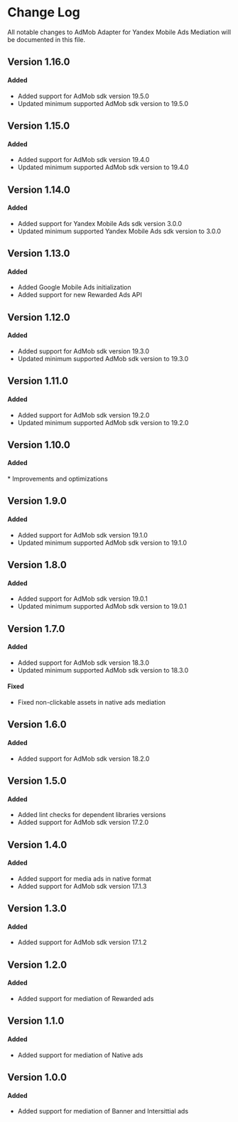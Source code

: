 # Change Log
All notable changes to AdMob Adapter for Yandex Mobile Ads Mediation will be documented in this file.

## Version 1.16.0

#### Added
* Added support for AdMob sdk version 19.5.0
* Updated minimum supported AdMob sdk version to 19.5.0

## Version 1.15.0

#### Added
* Added support for AdMob sdk version 19.4.0
* Updated minimum supported AdMob sdk version to 19.4.0

## Version 1.14.0

#### Added
* Added support for Yandex Mobile Ads sdk version 3.0.0
* Updated minimum supported Yandex Mobile Ads sdk version to 3.0.0

## Version 1.13.0

#### Added
* Added Google Mobile Ads initialization
* Added support for new Rewarded Ads API

## Version 1.12.0

#### Added
* Added support for AdMob sdk version 19.3.0
* Updated minimum supported AdMob sdk version to 19.3.0

## Version 1.11.0

#### Added
* Added support for AdMob sdk version 19.2.0
* Updated minimum supported AdMob sdk version to 19.2.0

## Version 1.10.0

#### Added
* Improvements and optimizations

## Version 1.9.0

#### Added
* Added support for AdMob sdk version 19.1.0
* Updated minimum supported AdMob sdk version to 19.1.0

## Version 1.8.0

#### Added
* Added support for AdMob sdk version 19.0.1
* Updated minimum supported AdMob sdk version to 19.0.1

## Version 1.7.0

#### Added
* Added support for AdMob sdk version 18.3.0
* Updated minimum supported AdMob sdk version to 18.3.0

#### Fixed
* Fixed non-clickable assets in native ads mediation

## Version 1.6.0

#### Added
* Added support for AdMob sdk version 18.2.0

## Version 1.5.0

#### Added
* Added lint checks for dependent libraries versions
* Added support for AdMob sdk version 17.2.0

## Version 1.4.0

#### Added
* Added support for media ads in native format
* Added support for AdMob sdk version 17.1.3

## Version 1.3.0

#### Added
* Added support for AdMob sdk version 17.1.2

## Version 1.2.0

#### Added
* Added support for mediation of Rewarded ads

## Version 1.1.0

#### Added
* Added support for mediation of Native ads

## Version 1.0.0

#### Added
* Added support for mediation of Banner and Intersittial ads 
